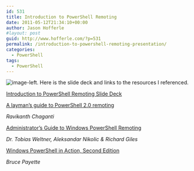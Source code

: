 ```yaml
---
id: 531
title: Introduction to PowerShell Remoting
date: 2011-05-12T21:34:10+00:00
author: Jason Hofferle
#layout: post
guid: http://www.hofferle.com/?p=531
permalink: /introduction-to-powershell-remoting-presentation/
categories:
  - PowerShell
tags:
  - PowerShell
---
```

![image-left](http://powershellgroup.org/tampa.fl). Here is the slide deck and links to the resources I referenced. 

[Introduction to PowerShell Remoting Slide Deck](https://drive.google.com/open?id=1FchxCcehGyR5O6LIQd-KbTHmsgouOeIO)

[A layman’s guide to PowerShell 2.0 remoting](http://www.ravichaganti.com/blog/?p=1305)
  
_Ravikanth Chaganti_

[Administrator’s Guide to Windows PowerShell Remoting](http://community.idera.com/)
  
_Dr. Tobias Weltner, Aleksandar Nikolic & Richard Giles_

[Windows PowerShell in Action, Second Edition](https://www.manning.com/books/windows-powershell-in-action-second-edition)
  
_Bruce Payette_